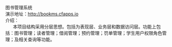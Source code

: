 图书管理系统<br>
演示地址：http://bookms.cfapps.io<br>
介绍： <br>
&nbsp;&nbsp;&nbsp;&nbsp;&nbsp;&nbsp;本项目结构采用分层思想。包括为表现层、业务层和数据访问层。功能上包括：图书管理；读者管理；借阅管理；预约管理；罚单管理；学生用户权限角色管理；及相关查询等功能。
